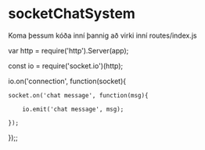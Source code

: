 # socketChatSystem

Koma þessum kóða inní þannig að virki inní routes/index.js

var http = require('http').Server(app);

const io = require('socket.io')(http);

io.on('connection', function(socket){

    socket.on('chat message', function(msg){
    
        io.emit('chat message', msg);
        
    });
    
});;

